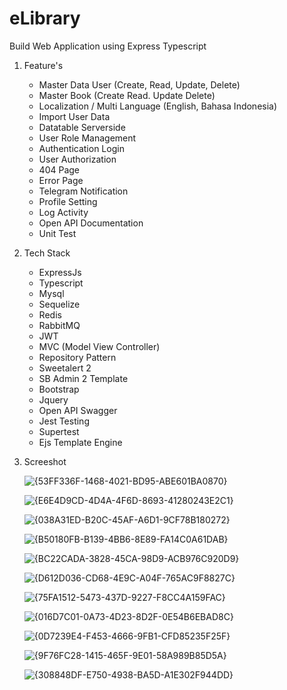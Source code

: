 # eLibrary

Build Web Application using Express Typescript

1. Feature's
   - Master Data User (Create, Read, Update, Delete)
   - Master Book (Create Read. Update Delete)
   - Localization / Multi Language (English, Bahasa Indonesia)
   - Import User Data
   - Datatable Serverside
   - User Role Management
   - Authentication Login
   - User Authorization
   - 404 Page
   - Error Page
   - Telegram Notification
   - Profile Setting
   - Log Activity
   - Open API Documentation
   - Unit Test

2. Tech Stack
   - ExpressJs
   - Typescript
   - Mysql
   - Sequelize
   - Redis
   - RabbitMQ
   - JWT
   - MVC (Model View Controller)
   - Repository Pattern
   - Sweetalert 2
   - SB Admin 2 Template
   - Bootstrap
   - Jquery
   - Open API Swagger
   - Jest Testing
   - Supertest
   - Ejs Template Engine


3. Screeshot
   
   ![{53FF336F-1468-4021-BD95-ABE601BA0870}](https://github.com/user-attachments/assets/32edb962-4e74-4fa2-8ff6-9e61700855bf)

   ![{E6E4D9CD-4D4A-4F6D-8693-41280243E2C1}](https://github.com/user-attachments/assets/2c799eab-0eec-482f-81b6-7615e8bba9f0)

   ![{038A31ED-B20C-45AF-A6D1-9CF78B180272}](https://github.com/user-attachments/assets/941bc55e-8650-463a-9e6b-2c022d3d9b46)

   ![{B50180FB-B139-4BB6-8E89-FA14C0A61DAB}](https://github.com/user-attachments/assets/2f1cf210-e527-43f5-bd0c-3b45b969c13e)

   ![{BC22CADA-3828-45CA-98D9-ACB976C920D9}](https://github.com/user-attachments/assets/404b79dc-aca7-43f0-a1e4-ac2cf0899be7)

   ![{D612D036-CD68-4E9C-A04F-765AC9F8827C}](https://github.com/user-attachments/assets/7886b57d-3ad2-4b51-b4f1-ff4eb7da665f)

   ![{75FA1512-5473-437D-9227-F8CC4A159FAC}](https://github.com/user-attachments/assets/b6ffb6e8-bbac-4244-a5e1-c7740866ce84)

   ![{016D7C01-0A73-4D23-8D2F-0E54B6EBAD8C}](https://github.com/user-attachments/assets/a924e1bb-8f9a-400c-b121-ffce368a4087)

   ![{0D7239E4-F453-4666-9FB1-CFD85235F25F}](https://github.com/user-attachments/assets/0a6ee7ea-da5e-4697-80d1-a53096f7408d)

   ![{9F76FC28-1415-465F-9E01-58A989B85D5A}](https://github.com/user-attachments/assets/2693818b-158e-4c84-a251-39b20fd1818d)

   ![{308848DF-E750-4938-BA5D-A1E302F944DD}](https://github.com/user-attachments/assets/81e4e8b0-5c96-40ad-9615-7b31e2dd43c5)
